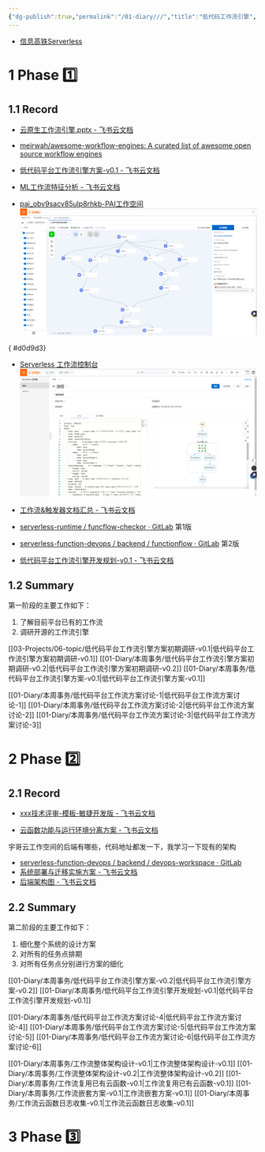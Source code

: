 ```yaml
---
{"dg-publish":true,"permalink":"/01-diary///","title":"低代码工作流引擎","tags":["gardenEntry"]}
---
```




* [信息高铁Serverless](http://157.0.19.2:10221/platform)


# 1 Phase 1️⃣
## 1.1 Record
* [云原生工作流引擎.pptx - 飞书云文档](https://bvb1vt2cr9.feishu.cn/wiki/wikcni6DfokjxwJJeSXx79yJ7rg)
* [meirwah/awesome-workflow-engines: A curated list of awesome open source workflow engines](https://github.com/meirwah/awesome-workflow-engines)


* [低代码平台工作流引擎方案-v0.1 - 飞书云文档](https://bvb1vt2cr9.feishu.cn/docx/ZgmOdDEhSokRH9xI3GQcAUofnFg)

* [ML工作流特征分析 - 飞书云文档](https://bvb1vt2cr9.feishu.cn/wiki/wikcnG91LgT7wIxJ34FCfbzvmdg)

* [pai_obv9sacv85ulp8rhkb-PAI工作空间](https://pai.console.aliyun.com/?regionId=cn-shenzhen&spm=a2c4g.69244.0.0.57e24c93S0n1Vk&workspaceId=29823#/workspace/detail)
![Pasted image 20230720153810.png](/src/site/img/user/08-Assets/Pasted%20image%2020230720153810.png)

{ #d0d9d3}

* [Serverless 工作流控制台](https://fnf.console.aliyun.com/fnf/cn-shenzhen/flows/item/a)
![Pasted image 20230721151130.png](/src/site/img/user/08-Assets/Pasted%20image%2020230721151130.png)

* [工作流&触发器文档汇总 - 飞书云文档](https://bvb1vt2cr9.feishu.cn/docx/NTmadcluzoAQyfx6NTXc3hIQnuf)
* [serverless-runtime / funcflow-checkor · GitLab](http://10.10.142.23/serverless-runtime/funcflow-checkor) 第1版
* [serverless-function-devops / backend / functionflow · GitLab](http://10.10.142.23/serverless-function-devops/backend/functionflow) 第2版

* [低代码平台工作流引擎开发规划-v0.1 - 飞书云文档](https://bvb1vt2cr9.feishu.cn/docx/OczJdzerMoeTzGxyaiCcVNWAnpe)

## 1.2 Summary
第一阶段的主要工作如下：
1. 了解目前平台已有的工作流
2. 调研开源的工作流引擎

[[03-Projects/06-topic/低代码平台工作流引擎方案初期调研-v0.1\|低代码平台工作流引擎方案初期调研-v0.1]]
[[01-Diary/本周事务/低代码平台工作流引擎方案初期调研-v0.2\|低代码平台工作流引擎方案初期调研-v0.2]]
[[01-Diary/本周事务/低代码平台工作流引擎方案-v0.1\|低代码平台工作流引擎方案-v0.1]]

[[01-Diary/本周事务/低代码平台工作流方案讨论-1\|低代码平台工作流方案讨论-1]]
[[01-Diary/本周事务/低代码平台工作流方案讨论-2\|低代码平台工作流方案讨论-2]]
[[01-Diary/本周事务/低代码平台工作流方案讨论-3\|低代码平台工作流方案讨论-3]]

# 2 Phase 2️⃣
## 2.1 Record
* [‌‌‌﻿⁢⁢‬⁡⁡⁣​⁢⁡​⁣‍⁣‬⁡﻿⁡​⁡⁢​​‬‌⁤​‌​﻿⁢‌⁤‌‍⁡‌​‌‬​​‌⁢‌​​xxx技术评审-模板-敏捷开发版 - 飞书云文档](https://bvb1vt2cr9.feishu.cn/wiki/wikcndGnYwvnEtIOfhhjN0q3Bhe#)

* [云函数功能与运行环境分离方案 - 飞书云文档](https://bvb1vt2cr9.feishu.cn/docx/A103dXUy7oEUOlx108TcUz2Wnih)

宇哥云工作空间的后端有哪些，代码地址都发一下，我学习一下现有的架构
* [serverless-function-devops / backend / devops-workspace · GitLab](http://10.10.142.23/serverless-function-devops/backend/devops-workspace)
* [‌⁢​​‍‍⁢⁢⁢‬⁣⁣﻿﻿‌⁣﻿​⁤⁡﻿‌⁡‍⁡​‌⁤​⁡⁣⁢⁢‬⁣⁢⁡⁡‬⁤‍⁡‌⁡⁡‬‬﻿﻿⁣系统部署与迁移实施方案 - 飞书云文档](https://bvb1vt2cr9.feishu.cn/wiki/wikcnhPIY0zCnA8wUzG3eLFlO3t)
* [后端架构图 - 飞书云文档](https://bvb1vt2cr9.feishu.cn/wiki/wikcna5LfRyfgYmftN4sOSiTEie)

## 2.2 Summary
第二阶段的主要工作如下：
1. 细化整个系统的设计方案
2. 对所有的任务点排期
3. 对所有任务点分别进行方案的细化

[[01-Diary/本周事务/低代码平台工作流引擎方案-v0.2\|低代码平台工作流引擎方案-v0.2]]
[[01-Diary/本周事务/低代码平台工作流引擎开发规划-v0.1\|低代码平台工作流引擎开发规划-v0.1]]

[[01-Diary/本周事务/低代码平台工作流方案讨论-4\|低代码平台工作流方案讨论-4]]
[[01-Diary/本周事务/低代码平台工作流方案讨论-5\|低代码平台工作流方案讨论-5]]
[[01-Diary/本周事务/低代码平台工作流方案讨论-6\|低代码平台工作流方案讨论-6]]

[[01-Diary/本周事务/工作流整体架构设计-v0.1\|工作流整体架构设计-v0.1]]
[[01-Diary/本周事务/工作流整体架构设计-v0.2\|工作流整体架构设计-v0.2]]
[[01-Diary/本周事务/工作流复用已有云函数-v0.1\|工作流复用已有云函数-v0.1]]
[[01-Diary/本周事务/工作流嵌套方案-v0.1\|工作流嵌套方案-v0.1]]
[[01-Diary/本周事务/工作流云函数日志收集-v0.1\|工作流云函数日志收集-v0.1]]


# 3 Phase 3️⃣



